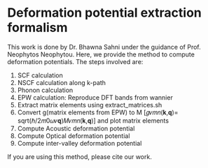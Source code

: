 # Deformation potential extraction formalism
This work is done by Dr. Bhawna Sahni under the guidance of Prof. Neophytos Neophytou. Here, we provide the method to compute deformation potentials. 
The steps involved are:
1) SCF calculation
2) NSCF calculation along k-path 
3) Phonon calculation
4) EPW calculation: Reproduce DFT bands from wannier 
5) Extract matrix elements using extract_matrices.sh
6) Convert g(matrix elements from EPW) to M [𝑔𝜈𝑚⁢𝑛⁡(𝐤,𝐪)= sqrt(ℏ/2⁢𝑚0𝜔𝜈⁢𝐪)𝑀𝜈𝑚⁢𝑛⁡(𝐤,𝐪)] and plot matrix elements
7) Compute Acoustic deformation potential 
8) Compute Optical deformation potential 
9) Compute inter-valley deformation potential 

If you are using this method, please cite our work. 
